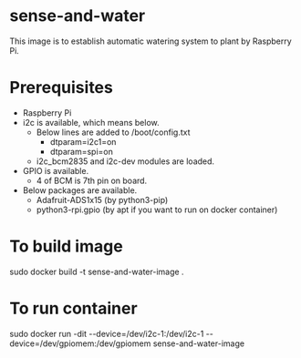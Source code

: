 # sense-and-water
This image is to establish automatic watering system to plant by Raspberry Pi.

# Prerequisites
* Raspberry Pi
* i2c is available, which means below.
  * Below lines are added to /boot/config.txt
    * dtparam=i2c1=on
    * dtparam=spi=on
  * i2c_bcm2835 and i2c-dev modules are loaded.
* GPIO is available.
  * 4 of BCM is 7th pin on board.
* Below packages are available.
  * Adafruit-ADS1x15 (by python3-pip)
  * python3-rpi.gpio (by apt if you want to run on docker container)

# To build image
sudo docker build -t sense-and-water-image .

# To run container
sudo docker run -dit --device=/dev/i2c-1:/dev/i2c-1 --device=/dev/gpiomem:/dev/gpiomem sense-and-water-image
